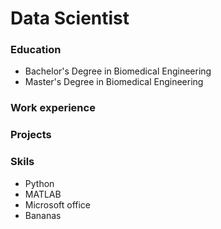 # Data Scientist

### Education 
- Bachelor's Degree in Biomedical Engineering 
- Master's Degree in Biomedical Engineering

### Work experience 


### Projects 


### Skils
- Python
- MATLAB
- Microsoft office
- Bananas
